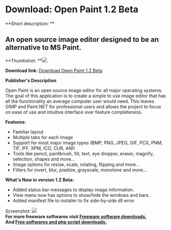 # Download: Open Paint 1.2 Beta

**Short description: **

## An open source image editor designed to be an alternative to MS Paint.

  
**Thumbshot: **![](http://www.freewarefiles.com/screenshot/openpaint11_md.jpg)   
  
**Download link:** [Download Open Paint 1.2 Beta](http://freesoftwares.boysofts.com/Open-Paint_program_49011.html)  
  

**Publisher's Description**  
  

Open Paint is an open source image editor for all major operating systems. The
goal of this application is to create a simple to use image editor that has
all the functionality an average computer user would need. This leaves GIMP
and Paint.NET for professional users and allows the project to focus on ease
of use and intuitive interface over feature completeness.

**Features:**

  * Familiar layout 
  * Multiple tabs for each image 
  * Support for most major image types (BMP, PNG, JPEG, GIF, PCX, PNM, TIF, IFF, XPM, ICO, CUR, ANI) 
  * Tools like pencil, paintbrush, fill, text, eye dropper, eraser, magnify, selection, shapes and more... 
  * Image options for resize, scale, rotating, flipping and more... 
  * Filters for invert, blur, pixelize, grayscale, monotone and more... 

**What's New in version 1.2 Beta:**

  * Added status bar messages to display image information. 
  * View menu now has options to show/hide the windows and bars. 
  * Added manifest file to installer to fix side-by-side dll error 

  
  
Screenshot: ![](http://www.freewarefiles.com/screenshot/openpaint11.jpg)  
**For more freeware softwares visit [Freeware software downloads.](http://freesoftwares.boysofts.com/)**   
**And [Free softwares and php script downloads.](http://www.boysofts.com/)**

